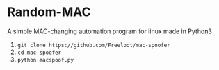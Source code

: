 # Random-MAC
A simple MAC-changing automation program for linux made in Python3

1. ```git clone https://github.com/Freeloot/mac-spoofer```
2. ```cd mac-spoofer```
3. ```python macspoof.py```
